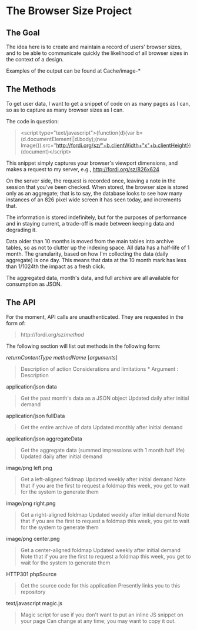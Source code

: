 The Browser Size Project
========================

The Goal
--------
The idea here is to create and maintain a record of users' browser 
sizes, and to be able to communicate quickly the likelihood of all 
browser sizes in the context of a design.

Examples of the output can be found at Cache/image-*

The Methods
-----------
To get user data, I want to get a snippet of code on as many pages as I 
can, so as to capture as many browser sizes as I can.  

The code in question:
 > &lt;script type="text/javascript"&gt;(function(d){var b=(d.documentElement||d.body);(new Image()).src="http://fordi.org/sz/"+b.clientWidth+"x"+b.clientHeight})(document)&lt;/script&gt;

This snippet simply captures your browser's viewport dimensions, and 
makes a request to my server, e.g., http://fordi.org/sz/826x624

On the server side, the request is recorded once, leaving a note in the 
session that you've been checked.  When stored, the browser size is 
stored only as an aggregate; that is to say, the database looks to see 
how many instances of an 826 pixel wide screen it has seen today, and 
increments that.

The information is stored indefinitely, but for the purposes of 
performance and in staying current, a trade-off is made between keeping 
data and degrading it.

Data older than 10 months is moved from the main tables into archive 
tables, so as not to clutter up the indexing space.  All data has a 
half-life of 1 month.  The granularity, based on how I'm collecting the 
data (daily aggregate) is one day.  This means that data at the 10 month 
mark  has less than 1/1024th the impact as a fresh click.

The aggregated data, month's data, and full archive are all available 
for consumption as JSON.

The API
-------
For the moment, API calls are unauthenticated.  They are requested in 
the form of:
<blockquote>http://fordi.org/sz/<em>method</em></blockquote>

The following section will list out methods in the following form:

_returnContentType_ _methodName_ [_arguments_]
<blockquote>
Description of action
Considerations and limitations
 * Argument : Description
</blockquote>

application/json data
 > Get the past month's data as a JSON object
 > Updated daily after initial demand

application/json fullData
 > Get the entire archive of data
 > Updated monthly after initial demand

application/json aggregateData
 > Get the aggregate data (summed impressions with 1 month half life)
 > Updated daily after initial demand

image/png left.png
 > Get a left-aligned foldmap
 > Updated weekly after initial demand
 > Note that if you are the first to request a foldmap this week, you get 
to wait for the system to generate them

image/png right.png
 > Get a right-aligned foldmap
 > Updated weekly after initial demand
 > Note that if you are the first to request a foldmap this week, you get 
to wait for the system to generate them

image/png center.png
 > Get a center-aligned foldmap
 > Updated weekly after initial demand
 > Note that if you are the first to request a foldmap this week, you get 
to wait for the system to generate them

HTTP301 phpSource 
 > Get the source code for this application
 > Presently links you to this repository

text/javascript magic.js
 > Magic script for use if you don't want to put an inline JS snippet on 
your page
 > Can change at any time; you may want to copy it out.
